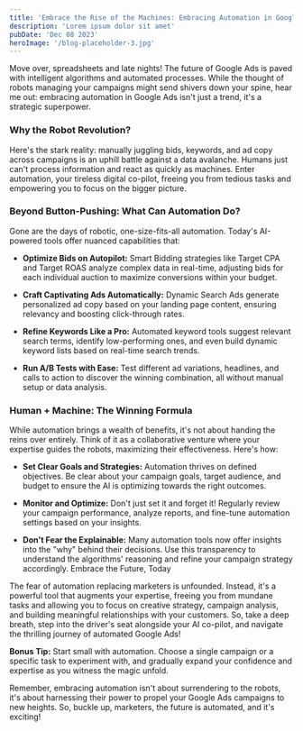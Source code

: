 ```yaml
---
title: 'Embrace the Rise of the Machines: Embracing Automation in Google Ads'
description: 'Lorem ipsum dolor sit amet'
pubDate: 'Dec 08 2023'
heroImage: '/blog-placeholder-3.jpg'
---
```


Move over, spreadsheets and late nights! The future of Google Ads is paved with intelligent algorithms and automated processes. While the thought of robots managing your campaigns might send shivers down your spine, hear me out: embracing automation in Google Ads isn't just a trend, it's a strategic superpower.

### Why the Robot Revolution?

Here's the stark reality: manually juggling bids, keywords, and ad copy across campaigns is an uphill battle against a data avalanche. Humans just can't process information and react as quickly as machines. Enter automation, your tireless digital co-pilot, freeing you from tedious tasks and empowering you to focus on the bigger picture.

### Beyond Button-Pushing: What Can Automation Do?

Gone are the days of robotic, one-size-fits-all automation. Today's AI-powered tools offer nuanced capabilities that:

* **Optimize Bids on Autopilot:** Smart Bidding strategies like Target CPA and Target ROAS analyze complex data in real-time, adjusting bids for each individual auction to maximize conversions within your budget.

* **Craft Captivating Ads Automatically:** Dynamic Search Ads generate personalized ad copy based on your landing page content, ensuring relevancy and boosting click-through rates.

* **Refine Keywords Like a Pro:** Automated keyword tools suggest relevant search terms, identify low-performing ones, and even build dynamic keyword lists based on real-time search trends.

* **Run A/B Tests with Ease:** Test different ad variations, headlines, and calls to action to discover the winning combination, all without manual setup or data analysis.

### Human + Machine: The Winning Formula

While automation brings a wealth of benefits, it's not about handing the reins over entirely. Think of it as a collaborative venture where your expertise guides the robots, maximizing their effectiveness. Here's how:

* **Set Clear Goals and Strategies:** Automation thrives on defined objectives. Be clear about your campaign goals, target audience, and budget to ensure the AI is optimizing towards the right outcomes.

* **Monitor and Optimize:** Don't just set it and forget it! Regularly review your campaign performance, analyze reports, and fine-tune automation settings based on your insights.

* **Don't Fear the Explainable:** Many automation tools now offer insights into the "why" behind their decisions. Use this transparency to understand the algorithms' reasoning and refine your campaign strategy accordingly.
Embrace the Future, Today

The fear of automation replacing marketers is unfounded. Instead, it's a powerful tool that augments your expertise, freeing you from mundane tasks and allowing you to focus on creative strategy, campaign analysis, and building meaningful relationships with your customers. So, take a deep breath, step into the driver's seat alongside your AI co-pilot, and navigate the thrilling journey of automated Google Ads!

**Bonus Tip:** Start small with automation. Choose a single campaign or a specific task to experiment with, and gradually expand your confidence and expertise as you witness the magic unfold.

Remember, embracing automation isn't about surrendering to the robots, it's about harnessing their power to propel your Google Ads campaigns to new heights. So, buckle up, marketers, the future is automated, and it's exciting!